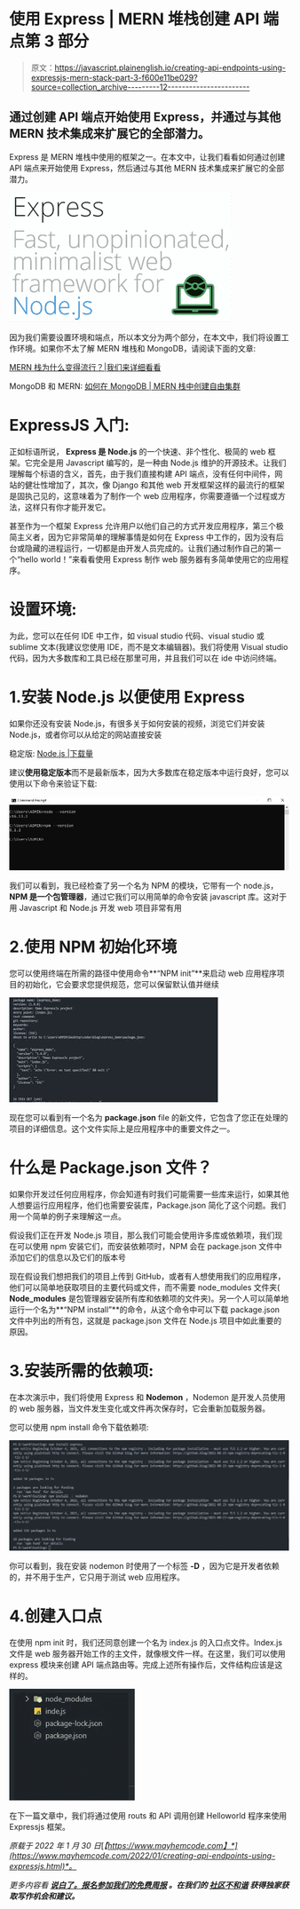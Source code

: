 # 使用 Express | MERN 堆栈创建 API 端点第 3 部分

> 原文：<https://javascript.plainenglish.io/creating-api-endpoints-using-expressjs-mern-stack-part-3-f600e11be029?source=collection_archive---------12----------------------->

## 通过创建 API 端点开始使用 Express，并通过与其他 MERN 技术集成来扩展它的全部潜力。

Express 是 MERN 堆栈中使用的框架之一。在本文中，让我们看看如何通过创建 API 端点来开始使用 Express，然后通过与其他 MERN 技术集成来扩展它的全部潜力。

![](img/55ab64c42eef2dbf68e09e5b79e160b3.png)

因为我们需要设置环境和端点，所以本文分为两个部分，在本文中，我们将设置工作环境。如果你不太了解 MERN 堆栈和 MongoDB，请阅读下面的文章:

[MERN 栈为什么变得流行？|我们来详细看看](https://www.mayhemcode.com/2022/01/why-mern-stack-is-becoming-popular-lets.html)

MongoDB 和 MERN: [如何在 MongoDB | MERN 栈中创建自由集群](https://www.mayhemcode.com/2022/01/how-to-create-free-cluster-in-mongodb.html)

# ExpressJS 入门:

正如标语所说， **Express 是 Node.js** 的一个快速、非个性化、极简的 web 框架。它完全是用 Javascript 编写的，是一种由 Node.js 维护的开源技术。让我们理解每个标语的含义，首先，由于我们直接构建 API 端点，没有任何中间件，网站的健壮性增加了，其次，像 Django 和其他 web 开发框架这样的最流行的框架是固执己见的，这意味着为了制作一个 web 应用程序，你需要遵循一个过程或方法，这样只有你才能开发它。

甚至作为一个框架 Express 允许用户以他们自己的方式开发应用程序，第三个极简主义者，因为它非常简单的理解事情是如何在 Express 中工作的，因为没有后台或隐藏的进程运行，一切都是由开发人员完成的。让我们通过制作自己的第一个“hello world！”来看看使用 Express 制作 web 服务器有多简单使用它的应用程序。

# 设置环境:

为此，您可以在任何 IDE 中工作，如 visual studio 代码、visual studio 或 sublime 文本(我建议您使用 IDE，而不是文本编辑器)。我们将使用 Visual studio 代码，因为大多数库和工具已经在那里可用，并且我们可以在 ide 中访问终端。

# 1.安装 Node.js 以便使用 Express

如果你还没有安装 Node.js，有很多关于如何安装的视频，浏览它们并安装 Node.js，或者你可以从给定的网站直接安装

稳定版: [Node.js |下载量](https://draft.blogger.com/u/1/blog/post/edit/3504568035593819778/8408547376718091818#)

建议**使用稳定版本**而不是最新版本，因为大多数库在稳定版本中运行良好，您可以使用以下命令来验证下载:

![](img/e109b58d4a54a7dd0a75f1dcdcc17faf.png)

我们可以看到，我已经检查了另一个名为 NPM 的模块，它带有一个 node.js， **NPM 是一个包管理器**，通过它我们可以用简单的命令安装 javascript 库。这对于用 Javascript 和 Node.js 开发 web 项目非常有用

# 2.使用 NPM 初始化环境

您可以使用终端在所需的路径中使用命令**“NPM init”**来启动 web 应用程序项目的初始化，它会要求您提供规范，您可以保留默认值并继续

![](img/c3f26b3e31ee43b5368e476b005b9da1.png)

现在您可以看到有一个名为 **package.json** file 的新文件，它包含了您正在处理的项目的详细信息。这个文件实际上是应用程序中的重要文件之一。

# 什么是 Package.json 文件？

如果你开发过任何应用程序，你会知道有时我们可能需要一些库来运行，如果其他人想要运行应用程序，他们也需要安装库，Package.json 简化了这个问题。我们用一个简单的例子来理解这一点。

假设我们正在开发 Node.js 项目，那么我们可能会使用许多库或依赖项，我们现在可以使用 npm 安装它们，而安装依赖项时，NPM 会在 package.json 文件中添加它们的信息以及它们的版本号

现在假设我们想把我们的项目上传到 GitHub，或者有人想使用我们的应用程序，他们可以简单地获取项目的主要代码或文件，而不需要 node_modules 文件夹( **Node_modules** 是包管理器安装所有库和依赖项的文件夹)。另一个人可以简单地运行一个名为**“NPM install”**的命令，从这个命令中可以下载 package.json 文件中列出的所有包，这就是 package.json 文件在 Node.js 项目中如此重要的原因。

# 3.安装所需的依赖项:

在本次演示中，我们将使用 Express 和 **Nodemon** ，Nodemon 是开发人员使用的 web 服务器，当文件发生变化或文件再次保存时，它会重新加载服务器。

您可以使用 npm install 命令下载依赖项:

![](img/11c7cffca051fcb19f19a1a13578029b.png)

你可以看到，我在安装 nodemon 时使用了一个标签 **-D** ，因为它是开发者依赖的，并不用于生产，它只用于测试 web 应用程序。

# 4.创建入口点

在使用 npm init 时，我们还同意创建一个名为 index.js 的入口点文件。Index.js 文件是 web 服务器开始工作的主文件，就像根文件一样。在这里，我们可以使用 express 模块来创建 API 端点路由等。完成上述所有操作后，文件结构应该是这样的。

![](img/d4dd784e7dd9abeb6bc281f6d1f19a44.png)

在下一篇文章中，我们将通过使用 routs 和 API 调用创建 Helloworld 程序来使用 Expressjs 框架。

*原载于 2022 年 1 月 30 日*[*【https://www.mayhemcode.com】*](https://www.mayhemcode.com/2022/01/creating-api-endpoints-using-expressjs.html)*。*

*更多内容看* [***说白了。报名参加我们的***](http://plainenglish.io/)***[***免费周报***](http://newsletter.plainenglish.io/) *。在我们的* [***社区不和谐***](https://discord.gg/GtDtUAvyhW) *获得独家获取写作机会和建议。****